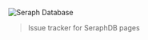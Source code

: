 ![Seraph Database](https://www.seraph.day/ui/LoginBonus_Stamp.png)

> Issue tracker for SeraphDB pages
